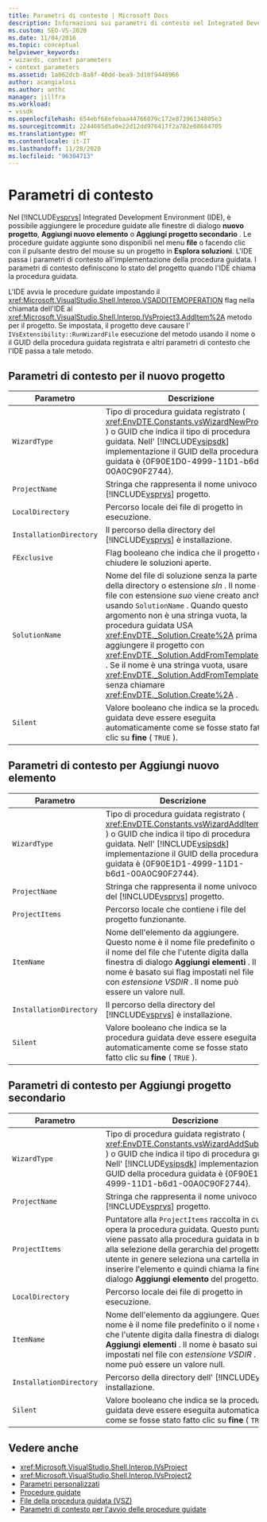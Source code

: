 ```yaml
---
title: Parametri di contesto | Microsoft Docs
description: Informazioni sui parametri di contesto nel Integrated Development Environment di Visual Studio (IDE) che definiscono lo stato di un progetto quando si aggiunge o si implementa una procedura guidata.
ms.custom: SEO-VS-2020
ms.date: 11/04/2016
ms.topic: conceptual
helpviewer_keywords:
- wizards, context parameters
- context parameters
ms.assetid: 1a062dcb-8a8f-40dd-bea9-3d10f9448966
author: acangialosi
ms.author: anthc
manager: jillfra
ms.workload:
- vssdk
ms.openlocfilehash: 654ebf68efebaa44766079c172e87396134805e3
ms.sourcegitcommit: 2244665d5a0e22d12dd976417f2a782e68684705
ms.translationtype: MT
ms.contentlocale: it-IT
ms.lasthandoff: 11/28/2020
ms.locfileid: "96304713"
---
```

# <a name="context-parameters"></a>Parametri di contesto
Nel [!INCLUDE[vsprvs](../../code-quality/includes/vsprvs_md.md)] Integrated Development Environment (IDE), è possibile aggiungere le procedure guidate alle finestre di dialogo **nuovo progetto**, **Aggiungi nuovo elemento** o **Aggiungi progetto secondario** . Le procedure guidate aggiunte sono disponibili nel menu **file** o facendo clic con il pulsante destro del mouse su un progetto in **Esplora soluzioni**. L'IDE passa i parametri di contesto all'implementazione della procedura guidata. I parametri di contesto definiscono lo stato del progetto quando l'IDE chiama la procedura guidata.

 L'IDE avvia le procedure guidate impostando il <xref:Microsoft.VisualStudio.Shell.Interop.VSADDITEMOPERATION> flag nella chiamata dell'IDE al <xref:Microsoft.VisualStudio.Shell.Interop.IVsProject3.AddItem%2A> metodo per il progetto. Se impostata, il progetto deve causare l' `IVsExtensibility::RunWizardFile` esecuzione del metodo usando il nome o il GUID della procedura guidata registrata e altri parametri di contesto che l'IDE passa a tale metodo.

## <a name="context-parameters-for-new-project"></a>Parametri di contesto per il nuovo progetto

| Parametro | Descrizione |
|-------------------------| - |
| `WizardType` | Tipo di procedura guidata registrato ( <xref:EnvDTE.Constants.vsWizardNewProject> ) o GUID che indica il tipo di procedura guidata. Nell' [!INCLUDE[vsipsdk](../../extensibility/includes/vsipsdk_md.md)] implementazione il GUID della procedura guidata è {0F90E1D0-4999-11D1-b6d1-00A0C90F2744}. |
| `ProjectName` | Stringa che rappresenta il nome univoco del [!INCLUDE[vsprvs](../../code-quality/includes/vsprvs_md.md)] progetto. |
| `LocalDirectory` | Percorso locale dei file di progetto in esecuzione. |
| `InstallationDirectory` | Il percorso della directory del [!INCLUDE[vsprvs](../../code-quality/includes/vsprvs_md.md)] è installazione. |
| `FExclusive` | Flag booleano che indica che il progetto deve chiudere le soluzioni aperte. |
| `SolutionName` | Nome del file di soluzione senza la parte della directory o estensione *sln* . Il nome del file con estensione *suo* viene creato anche usando `SolutionName` . Quando questo argomento non è una stringa vuota, la procedura guidata USA <xref:EnvDTE._Solution.Create%2A> prima di aggiungere il progetto con <xref:EnvDTE._Solution.AddFromTemplate%2A> . Se il nome è una stringa vuota, usare <xref:EnvDTE._Solution.AddFromTemplate%2A> senza chiamare <xref:EnvDTE._Solution.Create%2A> . |
| `Silent` | Valore booleano che indica se la procedura guidata deve essere eseguita automaticamente come se fosse stato fatto clic su **fine** ( `TRUE` ). |

## <a name="context-parameters-for-add-new-item"></a>Parametri di contesto per Aggiungi nuovo elemento

| Parametro | Descrizione |
|-------------------------| - |
| `WizardType` | Tipo di procedura guidata registrato ( <xref:EnvDTE.Constants.vsWizardAddItem> ) o GUID che indica il tipo di procedura guidata. Nell' [!INCLUDE[vsipsdk](../../extensibility/includes/vsipsdk_md.md)] implementazione il GUID della procedura guidata è {0F90E1D1-4999-11D1-b6d1-00A0C90F2744}. |
| `ProjectName` | Stringa che rappresenta il nome univoco del [!INCLUDE[vsprvs](../../code-quality/includes/vsprvs_md.md)] progetto. |
| `ProjectItems` | Percorso locale che contiene i file del progetto funzionante. |
| `ItemName` | Nome dell'elemento da aggiungere. Questo nome è il nome file predefinito o il nome del file che l'utente digita dalla finestra di dialogo **Aggiungi elementi** . Il nome è basato sui flag impostati nel file con *estensione VSDIR* . Il nome può essere un valore null. |
| `InstallationDirectory` | Il percorso della directory del [!INCLUDE[vsprvs](../../code-quality/includes/vsprvs_md.md)] è installazione. |
| `Silent` | Valore booleano che indica se la procedura guidata deve essere eseguita automaticamente come se fosse stato fatto clic su **fine** ( `TRUE` ). |

## <a name="context-parameters-for-add-sub-project"></a>Parametri di contesto per Aggiungi progetto secondario

| Parametro | Descrizione |
|-------------------------| - |
| `WizardType` | Tipo di procedura guidata registrato ( <xref:EnvDTE.Constants.vsWizardAddSubProject> ) o GUID che indica il tipo di procedura guidata. Nell' [!INCLUDE[vsipsdk](../../extensibility/includes/vsipsdk_md.md)] implementazione il GUID della procedura guidata è {0F90E1D2-4999-11D1-b6d1-00A0C90F2744}. |
| `ProjectName` | Stringa che rappresenta il nome univoco del [!INCLUDE[vsprvs](../../code-quality/includes/vsprvs_md.md)] progetto. |
| `ProjectItems` | Puntatore alla `ProjectItems` raccolta in cui opera la procedura guidata. Questo puntatore viene passato alla procedura guidata in base alla selezione della gerarchia del progetto. Un utente in genere seleziona una cartella in cui inserire l'elemento e quindi chiama la finestra di dialogo **Aggiungi elemento** del progetto. |
| `LocalDirectory` | Percorso locale dei file di progetto in esecuzione. |
| `ItemName` | Nome dell'elemento da aggiungere. Questo nome è il nome file predefinito o il nome del file che l'utente digita dalla finestra di dialogo **Aggiungi elementi** . Il nome è basato sui flag impostati nel file con *estensione VSDIR* . Il nome può essere un valore null. |
| `InstallationDirectory` | Percorso della directory dell' [!INCLUDE[vsprvs](../../code-quality/includes/vsprvs_md.md)] installazione. |
| `Silent` | Valore booleano che indica se la procedura guidata deve essere eseguita automaticamente come se fosse stato fatto clic su **fine** ( `TRUE` ). |

## <a name="see-also"></a>Vedere anche
- <xref:Microsoft.VisualStudio.Shell.Interop.IVsProject>
- <xref:Microsoft.VisualStudio.Shell.Interop.IVsProject2>
- [Parametri personalizzati](../../extensibility/internals/custom-parameters.md)
- [Procedure guidate](../../extensibility/internals/wizards.md)
- [File della procedura guidata (VSZ)](../../extensibility/internals/wizard-dot-vsz-file.md)
- [Parametri di contesto per l'avvio delle procedure guidate](/previous-versions/tz690efs(v=vs.140))